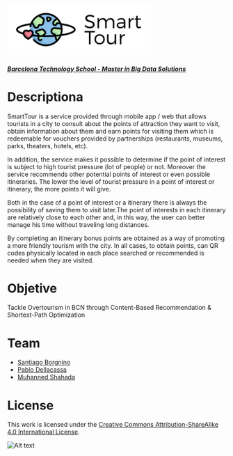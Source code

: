 ![BTS](/SmartTour-logo.png)

##### [Barcelona Technology School - Master in Big Data Solutions](https://barcelonatechnologyschool.com/master/master-in-big-data-solutions/)

# Descriptiona

SmartTour is a service provided through mobile app / web that allows tourists in a city to consult about the points of attraction they want to visit, obtain information about them and earn points for visiting them which is redeemable for vouchers provided by partnerships (restaurants, museums, parks, theaters, hotels, etc).

In addition, the service makes it possible to determine if the point of interest is subject to high tourist pressure (lot of people) or not. Moreover the service recommends other potential points of interest or even possible itineraries. The lower the level of tourist pressure in a point of interest or itinerary, the more points it will give.

Both in the case of a point of interest or a itinerary there is always the possibility of saving them to visit later.The point of interests in each itinerary are relatively close to each other and, in this way, the user can better manage his time without traveling long distances. 

By completing an itinerary bonus points are obtained as a way of promoting a more friendly tourism with the city. In all cases, to obtain points, can QR codes physically located in each place searched or recommended is needed when they are visited.

#  Objetive

Tackle Overtourism in BCN through Content-Based Recommendation & Shortest-Path Optimization

# Team

- [Santiago Borgnino](https://www.linkedin.com/in/santiago-borgnino-91752710b/)
- [Pablo Dellacassa](https://www.linkedin.com/in/pablodellacassa/)
- [Muhanned Shahada](https://www.linkedin.com/in/muhanned-shahada-pmp-miet-883560ab/)

# License
This work is licensed under the [Creative Commons Attribution-ShareAlike 4.0 International License](http://creativecommons.org/licenses/by-sa/4.0/). 

![Alt text](https://i.creativecommons.org/l/by-sa/4.0/88x31.png "Creative Commons Attribution-ShareAlike 4.0 International License")
